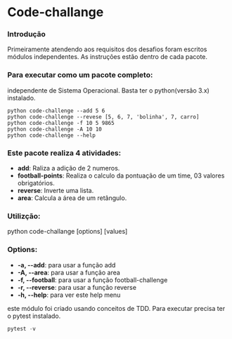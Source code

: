 # Code-challange

### Introdução
Primeiramente atendendo aos requisitos dos desafios foram escritos módulos independentes. As instruções estão dentro de
cada pacote.

### Para executar como um pacote completo:
independente de Sistema Operacional. Basta ter o python(versão 3.x) instalado.

```commandline
python code-challenge --add 5 6
python code-challenge --revese [5, 6, 7, 'bolinha', 7, carro]
python code-challenge -f 10 5 9865
python code-challenge -A 10 10
python code-challenge --help
```

   
### Este pacote realiza 4 atividades:
- **add**:				Raliza a adição de 2 numeros.
- **football-points**:		Realiza o calculo da pontuação de um time, 03 valores obrigatórios.
- **reverse**:			Inverte uma lista.
- **area**:				Calcula a área de um retângulo.

### Utilizção:

python code-challange [options] [values]

### Options:
- **-a, --add**: para usar a função add
- **-A, --area**: para usar a função area
- **-f, --football**: para usar a função football-challenge
- **-r, --reverse**: para usar a função reverse
- **-h, --help**: para ver este help menu

este módulo foi criado usando conceitos de TDD.
Para executar precisa ter o pytest instalado.

```python
pytest -v
```
